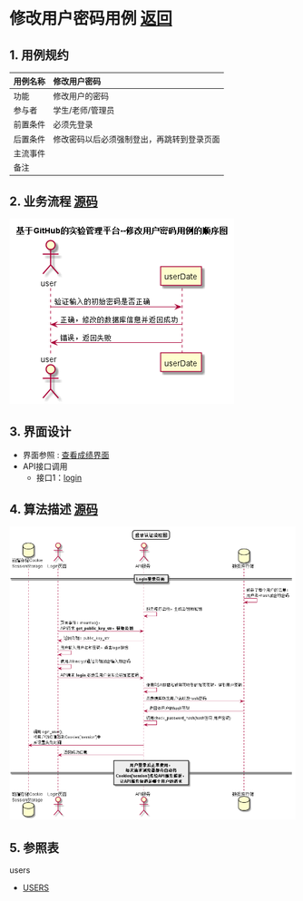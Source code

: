 # 修改用户密码用例 [返回](../README.md)
## 1. 用例规约

|用例名称|修改用户密码|
|-------|:-------------|
|功能|修改用户的密码|
|参与者|学生/老师/管理员|
|前置条件|必须先登录|
|后置条件|修改密码以后必须强制登出，再跳转到登录页面|
|主流事件| |
|备注| |

## 2. 业务流程 [源码](../src/修改用户密码.puml)
![sequence1](../images/修改用户密码.png) 

## 3. 界面设计
- 界面参照 : [查看成绩界面](../ui/rePassword.html)
- API接口调用
    - 接口1：[login](../impl/修改用户密码接口.md)

## 4. 算法描述 [源码](../src/用户登录认证流程.puml)
![登录认证流程图](../images/用户登录认证流程.png)

## 5. 参照表
users
- [USERS](../数据库设计.md/#USERS)